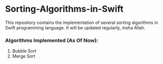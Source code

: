 # Sorting-Algorithms-in-Swift

This repository contains the implementation of several sorting algorithms in Swift programming language. It will be updated regularly, insha Allah.


### Algorithms Implemented (As Of Now):


1. Bubble Sort
2. Merge Sort
